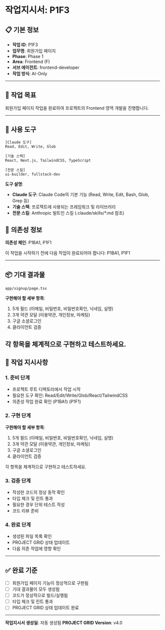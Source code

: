 # 작업지시서: P1F3

## 📋 기본 정보

- **작업 ID**: P1F3
- **업무명**: 회원가입 페이지
- **Phase**: Phase 1
- **Area**: Frontend (F)
- **서브 에이전트**: frontend-developer
- **작업 방식**: AI-Only

---

## 🎯 작업 목표

회원가입 페이지 작업을 완료하여 프로젝트의 Frontend 영역 개발을 진행합니다.

---

## 🔧 사용 도구

```
[Claude 도구]
Read, Edit, Write, Glob

[기술 스택]
React, Next.js, TailwindCSS, TypeScript

[전문 스킬]
ui-builder, fullstack-dev
```

**도구 설명**:
- **Claude 도구**: Claude Code의 기본 기능 (Read, Write, Edit, Bash, Glob, Grep 등)
- **기술 스택**: 프로젝트에 사용되는 프레임워크 및 라이브러리
- **전문 스킬**: Anthropic 빌트인 스킬 (.claude/skills/*.md 참조)

## 🔗 의존성 정보

**의존성 체인**: P1BA1, P1F1

이 작업을 시작하기 전에 다음 작업이 완료되어야 합니다: P1BA1, P1F1

---

## 📦 기대 결과물

`app/signup/page.tsx`


**구현해야 할 세부 항목**:

1. 5개 필드 (이메일, 비밀번호, 비밀번호확인, 닉네임, 실명)
2. 3개 약관 모달 (이용약관, 개인정보, 마케팅)
3. 구글 소셜로그인
4. 클라이언트 검증

각 항목을 체계적으로 구현하고 테스트하세요.
---

## 📝 작업 지시사항

### 1. 준비 단계

- 프로젝트 루트 디렉토리에서 작업 시작
- 필요한 도구 확인: Read/Edit/Write/Glob/React/TailwindCSS
- 의존성 작업 완료 확인 (P1BA1) (P1F1)

### 2. 구현 단계


**구현해야 할 세부 항목**:

1. 5개 필드 (이메일, 비밀번호, 비밀번호확인, 닉네임, 실명)
2. 3개 약관 모달 (이용약관, 개인정보, 마케팅)
3. 구글 소셜로그인
4. 클라이언트 검증

각 항목을 체계적으로 구현하고 테스트하세요.

### 3. 검증 단계

- 작성한 코드의 정상 동작 확인
- 타입 체크 및 린트 통과
- 필요한 경우 단위 테스트 작성
- 코드 리뷰 준비

### 4. 완료 단계

- 생성된 파일 목록 확인
- PROJECT GRID 상태 업데이트
- 다음 의존 작업에 영향 확인

---

## ✅ 완료 기준

- [ ] 회원가입 페이지 기능이 정상적으로 구현됨
- [ ] 기대 결과물이 모두 생성됨
- [ ] 코드가 정상적으로 빌드/실행됨
- [ ] 타입 체크 및 린트 통과
- [ ] PROJECT GRID 상태 업데이트 완료

---

**작업지시서 생성일**: 자동 생성됨
**PROJECT GRID Version**: v4.0
